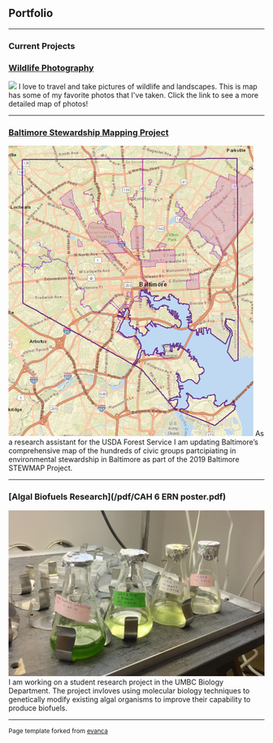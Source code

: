 ## Portfolio

---

### Current Projects 

### [Wildlife Photography](/project_photos/index1.md)
<img src="images/PhotoMap.png?raw=true"/>
I love to travel and take pictures of wildlife and landscapes. This is map has some of my favorite photos that I've taken. Click the link to see a more detailed map of photos!

---
### [Baltimore Stewardship Mapping Project](https://www.nrs.fs.fed.us/stew-map/baltimore/)
<img src="images/Screenshot (92).png?raw=true"/>
As a research assistant for the USDA Forest Service I am updating Baltimore’s comprehensive map of the hundreds of civic groups partcipiating in environmental stewardship in Baltimore as part of the 2019 Baltimore STEWMAP Project. 

---
### [Algal Biofuels Research](/pdf/CAH 6 ERN poster.pdf)
<img src="images/algae culture.jpg?raw=true"/>
I am working on a student research project in the UMBC Biology Department. The project invloves using molecular biology techniques to genetically modify existing algal organisms to improve their capability to produce biofuels.

---
<p style="font-size:12px">Page template forked from <a href="https://github.com/evanca/quick-portfolio">evanca</a></p>
<!-- Remove above link if you don't want to attibute -->
